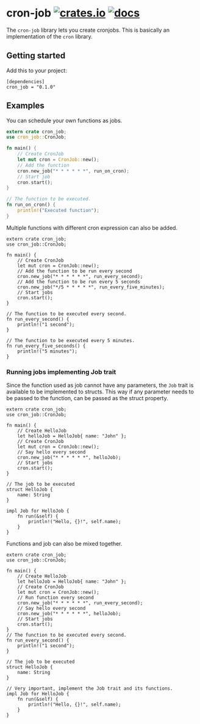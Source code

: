 # cron-job [![crates.io](https://img.shields.io/crates/v/cron-job.svg)](https://crates.io/crates/cron) [![docs](https://docs.rs/cron/badge.svg)](https://docs.rs/cron)

The `cron-job` library lets you create cronjobs. This is basically
an implementation of the `cron` library.

## Getting started

Add this to your project:

```
[dependencies]
cron_job = "0.1.0"
```

## Examples

You can schedule your own functions as jobs.

``` rust
extern crate cron_job;
use cron_job::CronJob;

fn main() {
    // Create CronJob
    let mut cron = CronJob::new();
    // Add the function
    cron.new_job("* * * * * *", run_on_cron);
    // Start job
    cron.start();
}

// The function to be executed.
fn run_on_cron() {
    println!("Executed function");
}
```

Multiple functions with different cron expression can also be added.

``` Multiple functions
extern crate cron_job;
use cron_job::CronJob;

fn main() {
    // Create CronJob
    let mut cron = CronJob::new();
    // Add the function to be run every second
    cron.new_job("* * * * * *", run_every_second);
    // Add the function to be run every 5 seconds
    cron.new_job("*/5 * * * * *", run_every_five_minutes);
    // Start jobs
    cron.start();
}

// The function to be executed every second.
fn run_every_second() {
    println!("1 second");
}

// The function to be executed every 5 minutes.
fn run_every_five_seconds() {
    println!("5 minutes");
}
```

### Running jobs implementing Job trait

Since the function used as job cannot have any parameters, the
`Job` trait is available to be implemented to structs. This way
if any parameter needs to be passed to the function, can be
passed as the struct property.

``` Job
extern crate cron_job;
use cron_job::CronJob;

fn main() {
    // Create HelloJob
    let helloJob = HelloJob{ name: "John" };
    // Create CronJob
    let mut cron = CronJob::new();
    // Say hello every second
    cron.new_job("* * * * * *", helloJob);
    // Start jobs
    cron.start();
}

// The job to be executed
struct HelloJob {
    name: String
}

impl Job for HelloJob {
    fn run(&self) {
        println!("Hello, {}!", self.name);
    }
}
```

Functions and job can also be mixed together.

``` Function and job
extern crate cron_job;
use cron_job::CronJob;

fn main() {
    // Create HelloJob
    let helloJob = HelloJob{ name: "John" };
    // Create CronJob
    let mut cron = CronJob::new();
    // Run function every second
    cron.new_job("* * * * * *", run_every_second);
    // Say hello every second
    cron.new_job("* * * * * *", helloJob);
    // Start jobs
    cron.start();
}
// The function to be executed every second.
fn run_every_second() {
    println!("1 second");
}

// The job to be executed
struct HelloJob {
    name: String
}

// Very important, implement the Job trait and its functions.
impl Job for HelloJob {
    fn run(&self) {
        println!("Hello, {}!", self.name);
    }
}
```
